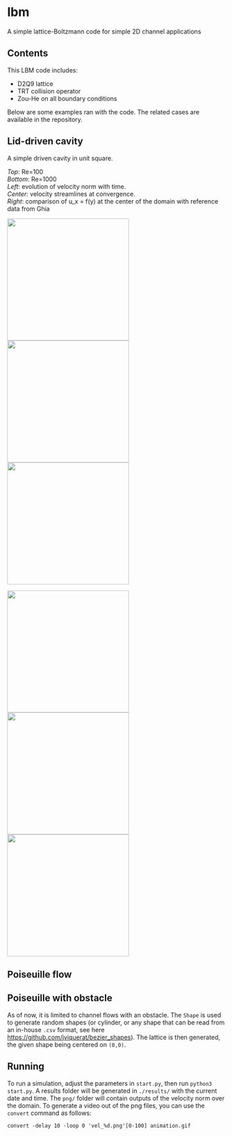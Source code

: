 # lbm
A simple lattice-Boltzmann code for simple 2D channel applications

<!---- ![animation](https://user-images.githubusercontent.com/44053700/73072734-0bbb0f80-3eb6-11ea-8703-15145838ede7.gif) -->

## Contents

This LBM code includes:

- D2Q9 lattice
- TRT collision operator
- Zou-He on all boundary conditions

Below are some examples ran with the code. The related cases are available in the repository.

## Lid-driven cavity

A simple driven cavity in unit square.

*Top*: Re=100  
*Bottom*: Re=1000  
*Left*: evolution of velocity norm with time.   
*Center*: velocity streamlines at convergence.   
*Right*: comparison of u_x = f(y) at the center of the domain with reference data from Ghia

<img width="280" alt="" src="https://user-images.githubusercontent.com/44053700/76219774-a7aa9b80-6216-11ea-87ec-c5fb3a64c851.gif"> <img width="280" alt="" src="https://user-images.githubusercontent.com/44053700/76288545-4088f780-62a7-11ea-9893-dd0a19339bc5.png"> <img width="280" alt="" src="https://user-images.githubusercontent.com/44053700/76288543-3ebf3400-62a7-11ea-9e2b-13e0f6327c89.png">

<img width="280" alt="" src="https://user-images.githubusercontent.com/44053700/76447194-8ab5ca00-63c8-11ea-8d80-0fc7f9c17ed2.gif"> <img width="280" alt="" src="https://user-images.githubusercontent.com/44053700/76447230-9a351300-63c8-11ea-8722-35e1eb2151c0.png"> <img width="280" alt="" src="https://user-images.githubusercontent.com/44053700/76447238-9e613080-63c8-11ea-8e60-6f77248518a2.png">

## Poiseuille flow

## Poiseuille with obstacle

As of now, it is limited to channel flows with an obstacle. The ```Shape``` is used to generate random shapes (or cylinder, or any shape that can be read from an in-house ```.csv``` format, see here https://github.com/jviquerat/bezier_shapes). The lattice is then generated, the given shape being centered on ```(0,0)```.

## Running

To run a simulation, adjust the parameters in ```start.py```, then run ```python3 start.py```. A results folder will be generated in ```./results/``` with the current date and time. The ```png/``` folder will contain outputs of the velocity norm over the domain. To generate a video out of the png files, you can use the ```convert``` command as follows:

```convert -delay 10 -loop 0 'vel_%d.png'[0-100] animation.gif```
